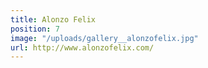 ```yaml
---
title: Alonzo Felix
position: 7
image: "/uploads/gallery__alonzofelix.jpg"
url: http://www.alonzofelix.com/
---
```


